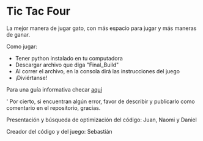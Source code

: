 # Tic Tac Four
La mejor manera de jugar gato, con más espacio para jugar y más maneras de ganar.

Como jugar:

- Tener python instalado en tu computadora
- Descargar archivo que diga "Final_Build"
- Al correr el archivo, en la consola dirá las instrucciones del juego
- ¡Diviértanse!

Para una guía informativa checar [aquí](Final_Build/Tic_Tac_Four_Presentacion.pdf)


' Por cierto, si encuentran algún error, favor de describir y publicarlo como comentario en el repositorio, gracias.

Presentación y búsqueda de optimización del código: Juan, Naomi y Daniel

Creador del código y del juego: Sebastián
